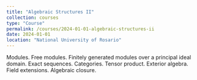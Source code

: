 ```yaml
---
title: "Algebraic Structures II"
collection: courses
type: "Course"
permalink: /courses/2024-01-01-algebraic-structures-ii
date: 2024-01-01
location: "National University of Rosario"
---
```


Modules. Free modules. Finitely generated modules over a principal ideal domain. Exact sequences. Categories. Tensor product. Exterior algebra. Field extensions. Algebraic closure.
